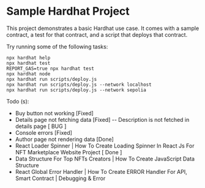 # Sample Hardhat Project

This project demonstrates a basic Hardhat use case. It comes with a sample contract, a test for that contract, and a script that deploys that contract.

Try running some of the following tasks:

```shell
npx hardhat help
npx hardhat test
REPORT_GAS=true npx hardhat test
npx hardhat node
npx hardhat run scripts/deploy.js
npx hardhat run scripts/deploy.js --network localhost
npx hardhat run scripts/deploy.js --network sepolia
```


Todo (s):

- Buy button not working [Fixed]
- Details page not fetching data [Fixed]
-- Description is not fetched in details page [ BUG ]
- Console errors [Fixed]
- Author page not rendering data [Done]
- React Loader Spinner | How To Create Loading Spinner In React Js For NFT Marketplace Website Project [ Done ]
- Data Structure For Top NFTs Creators | How To Create JavaScript Data Structure
- React Global Error Handler | How To Create ERROR Handler For API, Smart Contract | Debugging & Error
